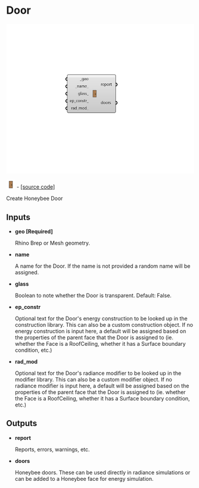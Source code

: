 # Door

![](../../.gitbook/assets/Door.png)

![](../../.gitbook/assets/Door%20%281%29.png) - [\[source code\]](https://github.com/ladybug-tools/honeybee-grasshopper-core/blob/master/honeybee_grasshopper_core/src//HB%20Door.py)

Create Honeybee Door

## Inputs

* **geo \[Required\]**

  Rhino Brep or Mesh geometry. 

* **name**

  A name for the Door. If the name is not provided a random name will be assigned. 

* **glass**

  Boolean to note whether the Door is transparent. Default: False. 

* **ep\_constr**

  Optional text for the Door's energy construction to be looked up in the construction library. This can also be a custom construction object. If no energy construction is input here, a default will be assigned based on the properties of the parent face that the Door is assigned to \(ie. whether the Face is a RoofCeiling, whether it has a Surface boundary condition, etc.\) 

* **rad\_mod**

  Optional text for the Door's radiance modifier to be looked up in the modifier library. This can also be a custom modifier object. If no radiance modifier is input here, a default will be assigned based on the properties of the parent face that the Door is assigned to \(ie. whether the Face is a RoofCeiling, whether it has a Surface boundary condition, etc.\) 

## Outputs

* **report**

  Reports, errors, warnings, etc. 

* **doors**

  Honeybee doors. These can be used directly in radiance simulations or can be added to a Honeybee face for energy simulation. 

